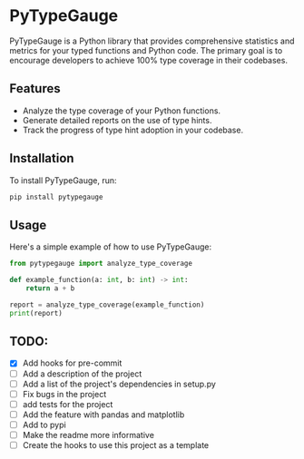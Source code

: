 # PyTypeGauge

PyTypeGauge is a Python library that provides comprehensive statistics and metrics for your typed functions and Python code. The primary goal is to encourage developers to achieve 100% type coverage in their codebases.

## Features

- Analyze the type coverage of your Python functions.
- Generate detailed reports on the use of type hints.
- Track the progress of type hint adoption in your codebase.

## Installation

To install PyTypeGauge, run:

```bash
pip install pytypegauge
```

## Usage
Here's a simple example of how to use PyTypeGauge:

```python
from pytypegauge import analyze_type_coverage

def example_function(a: int, b: int) -> int:
    return a + b

report = analyze_type_coverage(example_function)
print(report)
```

## TODO:

- [x] Add hooks for pre-commit
- [ ] Add a description of the project
- [ ] Add a list of the project's dependencies in setup.py
- [ ] Fix bugs in the project
- [ ] add tests for the project
- [ ] Add the feature with pandas and matplotlib
- [ ] Add to pypi 
- [ ] Make the readme more informative
- [ ] Create the hooks to use this project as a template
